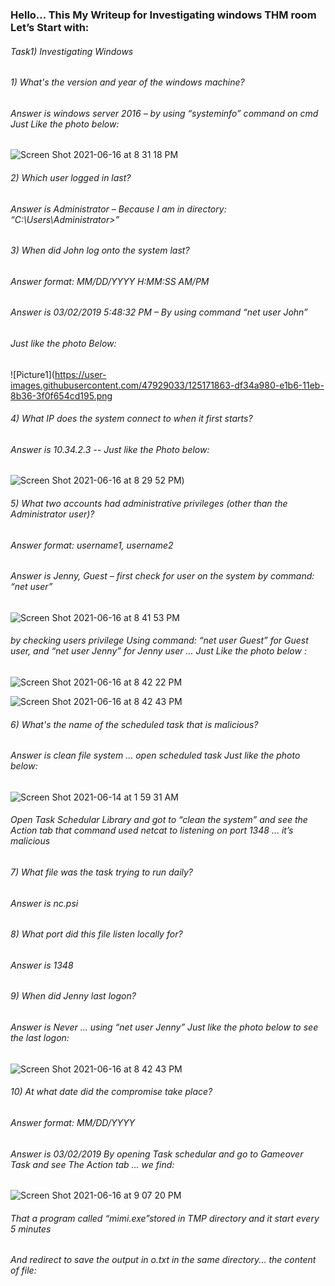 ### Hello...  This My Writeup for Investigating windows THM room Let’s Start with:
###### Task1) Investigating Windows 
###### 1) What's the version and year of the windows machine? 
###### Answer is windows server 2016 – by using “systeminfo” command on cmd  Just Like the photo below:
![Screen Shot 2021-06-16 at 8 31 18 PM](https://user-images.githubusercontent.com/47929033/125171741-063eab80-e1b6-11eb-98e9-4020a5354955.png)
###### 2) Which user logged in last?
###### Answer is Administrator – Because I am in directory: “C:\Users\Administrator>”
###### 3) When did John log onto the system last?  
###### Answer format: MM/DD/YYYY H:MM:SS AM/PM  
###### Answer is 03/02/2019 5:48:32 PM – By using command “net user John” 
###### Just like the photo Below: 
![Picture1](https://user-images.githubusercontent.com/47929033/125171863-df34a980-e1b6-11eb-8b36-3f0f654cd195.png
###### 4) What IP does the system connect to when it first starts? 
###### Answer is 10.34.2.3 -- Just like the Photo below:
![Screen Shot 2021-06-16 at 8 29 52 PM](https://user-images.githubusercontent.com/47929033/125171888-fa9fb480-e1b6-11eb-9347-db668d5ce514.png))
###### 5) What two accounts had administrative privileges (other than the Administrator user)? 
###### Answer format: username1, username2 
###### Answer is Jenny, Guest – first check for user on the system by command: “net user”
![Screen Shot 2021-06-16 at 8 41 53 PM](https://user-images.githubusercontent.com/47929033/125171927-2327ae80-e1b7-11eb-89f1-7ec5f664994d.png)
###### by checking users privilege Using command: “net user Guest” for Guest user, and “net user Jenny” for Jenny user ... Just Like the photo below : 
![Screen Shot 2021-06-16 at 8 42 22 PM](https://user-images.githubusercontent.com/47929033/125171965-46eaf480-e1b7-11eb-8adc-ca94ea19b12c.png)

![Screen Shot 2021-06-16 at 8 42 43 PM](https://user-images.githubusercontent.com/47929033/125171978-566a3d80-e1b7-11eb-8718-d55ebc8cca94.png)

###### 6) What's the name of the scheduled task that is malicious? 
###### Answer is clean file system … open scheduled task Just like the photo below:
![Screen Shot 2021-06-14 at 1 59 31 AM](https://user-images.githubusercontent.com/47929033/125172026-8fa2ad80-e1b7-11eb-927c-55bab6bc1676.png)

###### Open Task Schedular Library and got to “clean the system” and see the Action tab that command used netcat to listening on port 1348 ... it’s malicious 
###### 7) What file was the task trying to run daily? 
###### Answer is nc.psi 
###### 8) What port did this file listen locally for? 
###### Answer is 1348 
###### 9) When did Jenny last logon? 
###### Answer is Never ... using “net user Jenny” Just like the photo below to see the last logon: 
![Screen Shot 2021-06-16 at 8 42 43 PM](https://user-images.githubusercontent.com/47929033/125172089-dc868400-e1b7-11eb-95f6-b307518afbd7.png)

###### 10) At what date did the compromise take place? 
###### Answer format: MM/DD/YYYY 
###### Answer is 03/02/2019 By opening Task schedular and go to Gameover Task and see The Action tab … we find: 

![Screen Shot 2021-06-16 at 9 07 20 PM](https://user-images.githubusercontent.com/47929033/125172119-00e26080-e1b8-11eb-83eb-2699f2181656.png)

###### That a program called “mimi.exe”stored in TMP directory and it start every 5 minutes 
###### And redirect to save the output in o.txt in the same directory... the content of file:











